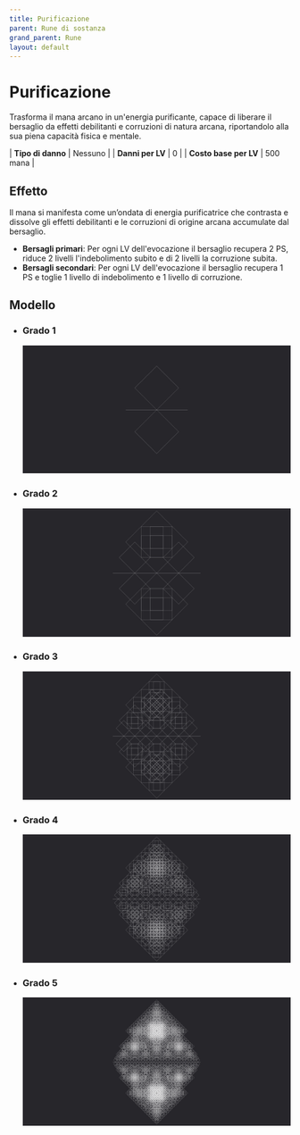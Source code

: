 ```yaml
---
title: Purificazione
parent: Rune di sostanza
grand_parent: Rune
layout: default
---
```


# **Purificazione**

Trasforma il mana arcano in un'energia purificante, capace di liberare il bersaglio da effetti debilitanti e corruzioni di natura arcana, riportandolo alla sua piena capacità fisica e mentale.

| **Tipo di danno**      | Nessuno                                   |
| **Danni per LV**       | 0                                         |
| **Costo base per LV**  | 500 mana                                  |

## Effetto
Il mana si manifesta come un’ondata di energia purificatrice che contrasta e dissolve gli effetti debilitanti e le corruzioni di origine arcana accumulate dal bersaglio.  
- **Bersagli primari**: Per ogni LV dell'evocazione il bersaglio recupera 2 PS, riduce 2 livelli l'indebolimento subito e di 2 livelli la corruzione subita.
- **Bersagli secondari**: Per ogni LV dell'evocazione il bersaglio recupera 1 PS e toglie 1 livello di indebolimento e 1 livello di corruzione.

## Modello
- ### Grado 1<br>
  ![Grado 1](1.png "Grado 1")
- ### Grado 2<br>
  ![Grado 2](2.png "Grado 2")
- ### Grado 3<br>
  ![Grado 3](3.png "Grado 3")
- ### Grado 4<br>
  ![Grado 4](4.png "Grado 4")
- ### Grado 5<br>
  ![Grado 5](5.png "Grado 5")